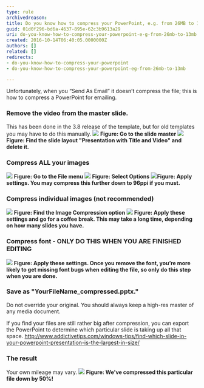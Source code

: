 ```yaml
---
type: rule
archivedreason: 
title: Do you know how to compress your PowerPoint, e.g. from 26MB to 13MB?
guid: 01d0f296-bd6a-4637-895e-62c3b9613a29
uri: do-you-know-how-to-compress-your-powerpoint-e-g-from-26mb-to-13mb
created: 2016-10-14T06:40:05.0000000Z
authors: []
related: []
redirects:
- do-you-know-how-to-compress-your-powerpoint
- do-you-know-how-to-compress-your-powerpoint-eg-from-26mb-to-13mb

---
```


Unfortunately, when you “Send As Email” it doesn’t compress the file; this is how to compress a PowerPoint for emailing.

<!--endintro-->


### Remove the video from the master slide.


This has been done in the 3.8 release of the template, but for old templates you may have to do this manually.
![](01.png) **Figure: Go to the slide master** ![](02.png) **Figure: Find the slide layout "Presentation with Title and Video" and delete it.** 
 


### Compress ALL your images
![](05.png) **Figure: Go to the File menu** ![](06.png) **Figure: Select Options** ![](07.png)**Figure: Apply settings. You may compress this further down to 96ppi if you must.** 



### Compress individual images (not recommended)
![](03.png) **Figure: Find the Image Compression option** ![](04.png) **Figure: Apply these settings and go for a coffee break. This may take a long time, depending on how many slides you have.** 



### Compress font - ONLY DO THIS WHEN YOU ARE FINISHED EDITING

![](08.png) **Figure: Apply these settings. Once you remove the font, you’re more likely to get missing font bugs when editing the file, so only do this step when you are done.** 



### Save as "YourFileName\_compressed.pptx."
 Do not override your original. You should always keep a high-res master of any media document.


If you find your files are still rather big after compression, you can export the PowerPoint to determine which particular slide is taking up all that space.        http://www.addictivetips.com/windows-tips/find-which-slide-in-your-powerpoint-presentation-is-the-largest-in-size/


### The result


Your own mileage may vary.
![](10.png) **Figure: We've compressed this particular file down by 50%!**
